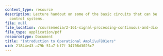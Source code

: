 ```yaml
---
content_type: resource
description: Lecture handout on some of the basic circuits that can be used to implement
  control systems.
file: null
file_location: /coursemedia/2-161-signal-processing-continuous-and-discrete-fall-2008/21844e43a79b51a7bf7f34708d3026c7_opamp.pdf
file_type: application/pdf
resourcetype: Document
title: "Introduction to Operational Ampli\uFB01ers"
uid: 21844e43-a79b-51a7-bf7f-34708d3026c7
---
```

